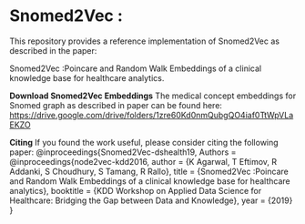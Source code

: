 # Snomed2Vec : 

This repository provides a reference implementation of Snomed2Vec as described in the paper:

Snomed2Vec :Poincare and Random Walk Embeddings of a clinical knowledge base for healthcare analytics.

**Download Snomed2Vec Embeddings**
The medical concept embeddings for Snomed graph as described in paper can be found here:
https://drive.google.com/drive/folders/1zre60Kd0nmQubgQO4iaf0TtWpVLaEKZO


**Citing**
If you found the work useful, please consider citing the following paper:
@inproceedings{Snomed2Vec-dshealth19,
Authors = 
@inproceedings{node2vec-kdd2016,
author = {K Agarwal, T Eftimov, R Addanki, S Choudhury, S Tamang, R Rallo},
 title = {Snomed2Vec :Poincare and Random Walk Embeddings of a clinical knowledge base for healthcare analytics},
 booktitle = {KDD Workshop on Applied Data Science for Healthcare: Bridging the Gap between Data and Knowledge},
 year = {2019}
}

